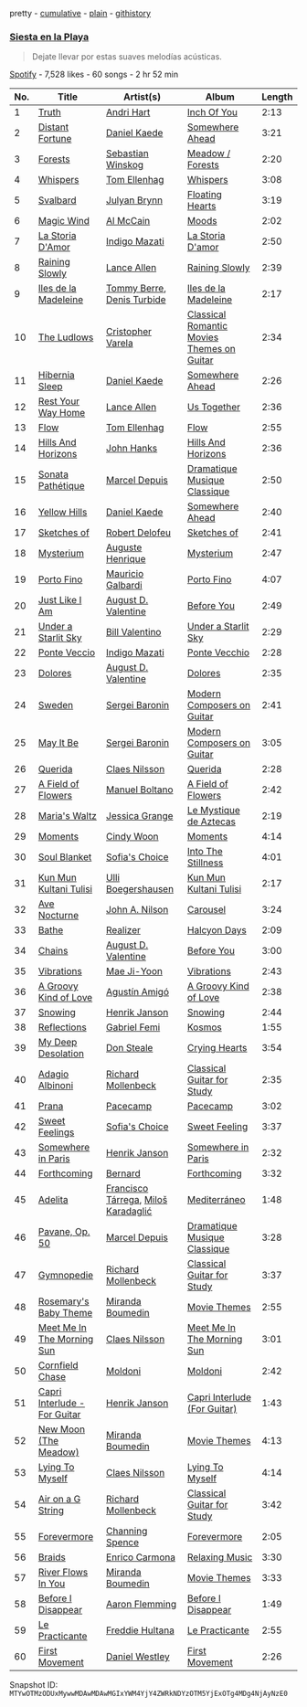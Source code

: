 pretty - [cumulative](/playlists/cumulative/37i9dQZF1DX2w6jCwU2AgM.md) - [plain](/playlists/plain/37i9dQZF1DX2w6jCwU2AgM) - [githistory](https://github.githistory.xyz/mackorone/spotify-playlist-archive/blob/main/playlists/plain/37i9dQZF1DX2w6jCwU2AgM)

### [Siesta en la Playa](https://open.spotify.com/playlist/37i9dQZF1DX2w6jCwU2AgM)

> Dejate llevar por estas suaves melodías acústicas.

[Spotify](https://open.spotify.com/user/spotify) - 7,528 likes - 60 songs - 2 hr 52 min

| No. | Title | Artist(s) | Album | Length |
|---|---|---|---|---|
| 1 | [Truth](https://open.spotify.com/track/2emZ6UoJdLehWsgJa2ybRi) | [Andri Hart](https://open.spotify.com/artist/59R6a52V4bd0isZZXpazzL) | [Inch Of You](https://open.spotify.com/album/7mlwuYnEP7FegVtSM5A4MQ) | 2:13 |
| 2 | [Distant Fortune](https://open.spotify.com/track/6dqF3sWFq18Jav3zHjYrJ2) | [Daniel Kaede](https://open.spotify.com/artist/6aup7uM4yUHX9NLba0sxmt) | [Somewhere Ahead](https://open.spotify.com/album/5qoSYzAjuuMXA6AaIn5YJT) | 3:21 |
| 3 | [Forests](https://open.spotify.com/track/07c4gDvK93SjexpBDtHL3o) | [Sebastian Winskog](https://open.spotify.com/artist/7u3qMD0XE43b26dN6FgmZb) | [Meadow / Forests](https://open.spotify.com/album/7HvFAw0jmKpcn78c5LyDur) | 2:20 |
| 4 | [Whispers](https://open.spotify.com/track/3VQaQbYdSLSgw9sodURQJr) | [Tom Ellenhag](https://open.spotify.com/artist/0gAd6Hy6KbkeWOop5aTMqQ) | [Whispers](https://open.spotify.com/album/5EveBFVczPS39O5zPE1mi9) | 3:08 |
| 5 | [Svalbard](https://open.spotify.com/track/4JfiZjxURRSroTqETjK2za) | [Julyan Brynn](https://open.spotify.com/artist/4M5Z3s7BTxyZuifI4YWp6v) | [Floating Hearts](https://open.spotify.com/album/5EoiOmTiADBanOUgtYbWSg) | 3:19 |
| 6 | [Magic Wind](https://open.spotify.com/track/77ekrhV3OHhwaTO4CNoFo5) | [Al McCain](https://open.spotify.com/artist/1oyb8StNAS9nsBNHOKlqpN) | [Moods](https://open.spotify.com/album/0RAExk1jIs0Q9CSso8uAR8) | 2:02 |
| 7 | [La Storia D'Amor](https://open.spotify.com/track/2FNvWhfz1C20qwZaADbkcz) | [Indigo Mazati](https://open.spotify.com/artist/4qJEsoXFek6XB6R2GjJzJw) | [La Storia D'amor](https://open.spotify.com/album/1TlO2EbMobeLY5DQncxm1Q) | 2:50 |
| 8 | [Raining Slowly](https://open.spotify.com/track/3C2hFxPFsNrnMXW861bnHY) | [Lance Allen](https://open.spotify.com/artist/5KFXAufcOTSKibMfLnmyYC) | [Raining Slowly](https://open.spotify.com/album/5JjOIm7QVc6EwPerFtOWcD) | 2:39 |
| 9 | [Iles de la Madeleine](https://open.spotify.com/track/5XaMHaJ3uwSU74m9pwGMgX) | [Tommy Berre](https://open.spotify.com/artist/1JS0Gw2KxVFPmFNivcjmgt), [Denis Turbide](https://open.spotify.com/artist/3Ivps5evkCqTJp50aqXTlu) | [Iles de la Madeleine](https://open.spotify.com/album/6T9SPGwQxPAMJzbaOZ2GU0) | 2:17 |
| 10 | [The Ludlows](https://open.spotify.com/track/3mm0nk8uW2rzwQltXgEse6) | [Cristopher Varela](https://open.spotify.com/artist/7GvvZWqI8qi9E13IAbYnXE) | [Classical Romantic Movies Themes on Guitar](https://open.spotify.com/album/0HS54wZJRaKNRz6sDQO1Ez) | 2:34 |
| 11 | [Hibernia Sleep](https://open.spotify.com/track/1V25se6ClL3pPrvVlufMCp) | [Daniel Kaede](https://open.spotify.com/artist/6aup7uM4yUHX9NLba0sxmt) | [Somewhere Ahead](https://open.spotify.com/album/5qoSYzAjuuMXA6AaIn5YJT) | 2:26 |
| 12 | [Rest Your Way Home](https://open.spotify.com/track/1PG4jPn5PtAyrIccnZbJ82) | [Lance Allen](https://open.spotify.com/artist/5KFXAufcOTSKibMfLnmyYC) | [Us Together](https://open.spotify.com/album/2u0lcPtC2AoJ7M9JudSQjO) | 2:36 |
| 13 | [Flow](https://open.spotify.com/track/2y7ZFxhjW14tUWwuQUkYQs) | [Tom Ellenhag](https://open.spotify.com/artist/0gAd6Hy6KbkeWOop5aTMqQ) | [Flow](https://open.spotify.com/album/0BEJfJ1WCQpwWIIXKR2Ioz) | 2:55 |
| 14 | [Hills And Horizons](https://open.spotify.com/track/37UVVInsqHZkbkKAi6fkgX) | [John Hanks](https://open.spotify.com/artist/3MN3dRQvZWIRj0wTpY5QnY) | [Hills And Horizons](https://open.spotify.com/album/2xAB6cXQJakx5y01xrcPxW) | 2:36 |
| 15 | [Sonata Pathétique](https://open.spotify.com/track/2NCG0u2NT7KceLxCjseW3A) | [Marcel Depuis](https://open.spotify.com/artist/6rWVhqYY4PMyTdfA48grAa) | [Dramatique Musique Classique](https://open.spotify.com/album/77tCQQ2AjoNlye3AgO7jV4) | 2:50 |
| 16 | [Yellow Hills](https://open.spotify.com/track/4WTW6oLrCuX8uw5NXHvODy) | [Daniel Kaede](https://open.spotify.com/artist/6aup7uM4yUHX9NLba0sxmt) | [Somewhere Ahead](https://open.spotify.com/album/5qoSYzAjuuMXA6AaIn5YJT) | 2:40 |
| 17 | [Sketches of](https://open.spotify.com/track/4E54bVoiqqO5Afk2THY3qH) | [Robert Delofeu](https://open.spotify.com/artist/05HoDshGmaZHJBCs6HWFA3) | [Sketches of](https://open.spotify.com/album/0A5k67Daw94i3XmtxX9BEC) | 2:41 |
| 18 | [Mysterium](https://open.spotify.com/track/50zj8Ry2UH4x55kAjlQQZm) | [Auguste Henrique](https://open.spotify.com/artist/4vhZAxV71kt6sNrFiGOBgL) | [Mysterium](https://open.spotify.com/album/2NnfmVtTwx3f3qCfFajETT) | 2:47 |
| 19 | [Porto Fino](https://open.spotify.com/track/0fdPCpFOZeOUiW5qaBSrbr) | [Mauricio Galbardi](https://open.spotify.com/artist/0aTk31OGuuQKrwZJc1SryA) | [Porto Fino](https://open.spotify.com/album/1pIPERe0MKxBq2ndbvmozM) | 4:07 |
| 20 | [Just Like I Am](https://open.spotify.com/track/3tfAI9Uxp5nQWtVdrowQao) | [August D\. Valentine](https://open.spotify.com/artist/4MJYe0nbmZr7ty64T1VGoN) | [Before You](https://open.spotify.com/album/1pBrmnGvOdHya5jaWvBftF) | 2:49 |
| 21 | [Under a Starlit Sky](https://open.spotify.com/track/4FhnMxJl07otC7paG9G8SV) | [Bill Valentino](https://open.spotify.com/artist/0I1EsNzqgWLBylHYY8kQnN) | [Under a Starlit Sky](https://open.spotify.com/album/3KiQ7oV4t01rYz7NVPewuz) | 2:29 |
| 22 | [Ponte Veccio](https://open.spotify.com/track/391SJ2oXg8taceaR89iDK1) | [Indigo Mazati](https://open.spotify.com/artist/4qJEsoXFek6XB6R2GjJzJw) | [Ponte Vecchio](https://open.spotify.com/album/1qozWuJvoOqgrLSLdcHnKc) | 2:28 |
| 23 | [Dolores](https://open.spotify.com/track/6SWHFNoYvWkFPBVi76EIdR) | [August D\. Valentine](https://open.spotify.com/artist/4MJYe0nbmZr7ty64T1VGoN) | [Dolores](https://open.spotify.com/album/4fC9ClGNRBIGuvoYa8og7r) | 2:35 |
| 24 | [Sweden](https://open.spotify.com/track/0T3Ae4dQqrKJ5FNVNacnhY) | [Sergei Baronin](https://open.spotify.com/artist/43F9YqxW89cDIMwYv7Ruoy) | [Modern Composers on Guitar](https://open.spotify.com/album/1eMnPhrwbrQ2xCn75eNRo1) | 2:41 |
| 25 | [May It Be](https://open.spotify.com/track/6VF8KhwJlsm8hvxiTYP70S) | [Sergei Baronin](https://open.spotify.com/artist/43F9YqxW89cDIMwYv7Ruoy) | [Modern Composers on Guitar](https://open.spotify.com/album/1eMnPhrwbrQ2xCn75eNRo1) | 3:05 |
| 26 | [Querida](https://open.spotify.com/track/6aGYLbUfoVjAaMsWn05jA0) | [Claes Nilsson](https://open.spotify.com/artist/3AdcSxxep8tZESjs9K3mZ9) | [Querida](https://open.spotify.com/album/7ibtycXIOfOXz4hTnqfGwm) | 2:28 |
| 27 | [A Field of Flowers](https://open.spotify.com/track/3p5JJmkmOaqx4HkL8R1B8y) | [Manuel Boltano](https://open.spotify.com/artist/1VPn9LztA72am356jYFyMH) | [A Field of Flowers](https://open.spotify.com/album/4mfqzPozi4hu2aoEGYUMu2) | 2:42 |
| 28 | [Maria's Waltz](https://open.spotify.com/track/3dseCPTZkF7fsblUFPHz0i) | [Jessica Grange](https://open.spotify.com/artist/7xuui1WSiqWO67RrcHAGJh) | [Le Mystique de Aztecas](https://open.spotify.com/album/79befI9jZW85U1wcDvGwGf) | 2:19 |
| 29 | [Moments](https://open.spotify.com/track/6TUi7bBa1k4NccGW5XS2kO) | [Cindy Woon](https://open.spotify.com/artist/312AU52NUfI9iTdzynazpN) | [Moments](https://open.spotify.com/album/1UTMHt2AWuHXPDkXxLIBIh) | 4:14 |
| 30 | [Soul Blanket](https://open.spotify.com/track/7xgCM9MkPIJ0MWFJqGGKQD) | [Sofia's Choice](https://open.spotify.com/artist/6CXWg7xfVjOtwgILyQZZ20) | [Into The Stillness](https://open.spotify.com/album/0FQWkQhEOXL0IuICFw4XaE) | 4:01 |
| 31 | [Kun Mun Kultani Tulisi](https://open.spotify.com/track/2QHB7Y6AZEKeFtKvtBQUTN) | [Ulli Boegershausen](https://open.spotify.com/artist/7cfu1JFXiRLxUGdGdNt64V) | [Kun Mun Kultani Tulisi](https://open.spotify.com/album/4yXEGdNS1ZrWMh8fhXcMmf) | 2:17 |
| 32 | [Ave Nocturne](https://open.spotify.com/track/4AyL8u1g3ruazEAlu1bllD) | [John A\. Nilson](https://open.spotify.com/artist/0jclSzw2eZAu8huZPEcOJ9) | [Carousel](https://open.spotify.com/album/3eqF1XOrPSx3gXBhrc8YFV) | 3:24 |
| 33 | [Bathe](https://open.spotify.com/track/3xsAiIdL95TYmfCodZ8gom) | [Realizer](https://open.spotify.com/artist/7I2pqQX5c5XTjyl8InIrbt) | [Halcyon Days](https://open.spotify.com/album/5pPYV0D20Yzzug66AMXPpv) | 2:09 |
| 34 | [Chains](https://open.spotify.com/track/7vjxo27ux20F8mxCM3zICr) | [August D\. Valentine](https://open.spotify.com/artist/4MJYe0nbmZr7ty64T1VGoN) | [Before You](https://open.spotify.com/album/1pBrmnGvOdHya5jaWvBftF) | 3:00 |
| 35 | [Vibrations](https://open.spotify.com/track/1u4kezJPmcBmdUeiJ14joT) | [Mae Ji\-Yoon](https://open.spotify.com/artist/7xt9s2tSwZnZrgwQh3kL1M) | [Vibrations](https://open.spotify.com/album/7J86BlOWt2zLh8sL4UN819) | 2:43 |
| 36 | [A Groovy Kind of Love](https://open.spotify.com/track/5p7kurFWJoHUi0SGhBX97f) | [Agustín Amigó](https://open.spotify.com/artist/3hUFjtgMr2bvq6E6tY7yQB) | [A Groovy Kind of Love](https://open.spotify.com/album/6SlUCdOCUE2vG49R6hTgXQ) | 2:38 |
| 37 | [Snowing](https://open.spotify.com/track/05w87uvC9By9QHtpiJ2KEn) | [Henrik Janson](https://open.spotify.com/artist/5kIhxGyX6VtcsLk88dwYED) | [Snowing](https://open.spotify.com/album/74DikJxNC0Huua0o1XZyKl) | 2:44 |
| 38 | [Reflections](https://open.spotify.com/track/0QqRbSMVB8TuRp1mGRwtDU) | [Gabriel Femi](https://open.spotify.com/artist/5TfOpr1QMPSdpygmQvf1qX) | [Kosmos](https://open.spotify.com/album/4PccTvSaNHUMfjbqaquhSl) | 1:55 |
| 39 | [My Deep Desolation](https://open.spotify.com/track/4XJSzXV0jSjM4DWAOW0TIm) | [Don Steale](https://open.spotify.com/artist/2HwPnlL403PomZYlx8SHQs) | [Crying Hearts](https://open.spotify.com/album/1RdSUHUIA1QzBhjN42KoJA) | 3:54 |
| 40 | [Adagio Albinoni](https://open.spotify.com/track/5xEcZIjrJu3DI7hz8k4Ltw) | [Richard Mollenbeck](https://open.spotify.com/artist/2zFkwocH9Ah8KpUzydbcrO) | [Classical Guitar for Study](https://open.spotify.com/album/1E5EqMSPzEnbaYbWnHIMCY) | 2:35 |
| 41 | [Prana](https://open.spotify.com/track/0ZxsWODBFbPJW9dRVDwn0c) | [Pacecamp](https://open.spotify.com/artist/1k3YN6p4gb48dCrbLgwbht) | [Pacecamp](https://open.spotify.com/album/6Zqz556VwtsGihABRGb30i) | 3:02 |
| 42 | [Sweet Feelings](https://open.spotify.com/track/4kdbwH3JqAzhSYhJyVllro) | [Sofia's Choice](https://open.spotify.com/artist/6CXWg7xfVjOtwgILyQZZ20) | [Sweet Feeling](https://open.spotify.com/album/2HNIxzVUo0dUcyWMI5f7iR) | 3:37 |
| 43 | [Somewhere in Paris](https://open.spotify.com/track/5XSYoYpF1RBnddnKXSFbQS) | [Henrik Janson](https://open.spotify.com/artist/5kIhxGyX6VtcsLk88dwYED) | [Somewhere in Paris](https://open.spotify.com/album/1Jcfg22eDo6NZJIRFx06fl) | 2:32 |
| 44 | [Forthcoming](https://open.spotify.com/track/1B6O3Sh8xOPSPxW3bkF08C) | [Bernard](https://open.spotify.com/artist/0qIdo63s9m0JI8LOQFFb0f) | [Forthcoming](https://open.spotify.com/album/2HWiG766V2iRoOLRJvh2kZ) | 3:32 |
| 45 | [Adelita](https://open.spotify.com/track/3VgpE8AfuyJZAg8oe8Squk) | [Francisco Tárrega](https://open.spotify.com/artist/3cYz1jb3gzmFv2R0Dj3U2t), [Miloš Karadaglić](https://open.spotify.com/artist/7jQSqBxct7Aa8b3GsZFkO4) | [Mediterráneo](https://open.spotify.com/album/4LRKRHpmuGqsKeLwARyTHy) | 1:48 |
| 46 | [Pavane, Op\. 50](https://open.spotify.com/track/2cvTKsArRvSBWid2gRrJxo) | [Marcel Depuis](https://open.spotify.com/artist/6rWVhqYY4PMyTdfA48grAa) | [Dramatique Musique Classique](https://open.spotify.com/album/77tCQQ2AjoNlye3AgO7jV4) | 3:28 |
| 47 | [Gymnopedie](https://open.spotify.com/track/3TB9KL7iUVd7N5ihzghGw4) | [Richard Mollenbeck](https://open.spotify.com/artist/2zFkwocH9Ah8KpUzydbcrO) | [Classical Guitar for Study](https://open.spotify.com/album/1E5EqMSPzEnbaYbWnHIMCY) | 3:37 |
| 48 | [Rosemary's Baby Theme](https://open.spotify.com/track/5SWqj9P1hb29x9Yzv5lDMD) | [Miranda Boumedin](https://open.spotify.com/artist/7EoXdWfRaaIxcEqlXjKmJ2) | [Movie Themes](https://open.spotify.com/album/0RsqbJJYqeuthyi7sHx96K) | 2:55 |
| 49 | [Meet Me In The Morning Sun](https://open.spotify.com/track/2tg6Qnlx6ZQ8KXz6ujhZfv) | [Claes Nilsson](https://open.spotify.com/artist/3AdcSxxep8tZESjs9K3mZ9) | [Meet Me In The Morning Sun](https://open.spotify.com/album/2jSMh8phkRVpi4lavYLiQT) | 3:01 |
| 50 | [Cornfield Chase](https://open.spotify.com/track/0chqjQd5B56YfsAJwFfwAg) | [Moldoni](https://open.spotify.com/artist/0wyLg7FcGRulowJqoek8lw) | [Moldoni](https://open.spotify.com/album/4vVTM0fg4kz6rekSqeRhVy) | 2:42 |
| 51 | [Capri Interlude \- For Guitar](https://open.spotify.com/track/0FBYcMoBev2Qi6EDz3bDTq) | [Henrik Janson](https://open.spotify.com/artist/5kIhxGyX6VtcsLk88dwYED) | [Capri Interlude \(For Guitar\)](https://open.spotify.com/album/6aMUBtd7YaxJoX4ACtGo4i) | 1:43 |
| 52 | [New Moon \(The Meadow\)](https://open.spotify.com/track/7yY8ecNAHDwfaQxXWj4jYz) | [Miranda Boumedin](https://open.spotify.com/artist/7EoXdWfRaaIxcEqlXjKmJ2) | [Movie Themes](https://open.spotify.com/album/0RsqbJJYqeuthyi7sHx96K) | 4:13 |
| 53 | [Lying To Myself](https://open.spotify.com/track/4t3iREL6SRks2dfrVxoI1E) | [Claes Nilsson](https://open.spotify.com/artist/3AdcSxxep8tZESjs9K3mZ9) | [Lying To Myself](https://open.spotify.com/album/4opAfJBl554G6SPFWb7kuL) | 4:14 |
| 54 | [Air on a G String](https://open.spotify.com/track/7z7X6PlFssjHwXcRwQIQ2t) | [Richard Mollenbeck](https://open.spotify.com/artist/2zFkwocH9Ah8KpUzydbcrO) | [Classical Guitar for Study](https://open.spotify.com/album/1E5EqMSPzEnbaYbWnHIMCY) | 3:42 |
| 55 | [Forevermore](https://open.spotify.com/track/51e087jigYJ81uaeIpMukM) | [Channing Spence](https://open.spotify.com/artist/7HHhJuGxvzmJzu0UOfrEEp) | [Forevermore](https://open.spotify.com/album/1sSuai0vPvHOL5Owhsf3uJ) | 2:05 |
| 56 | [Braids](https://open.spotify.com/track/51k1ClGXYGChCnsigLygCo) | [Enrico Carmona](https://open.spotify.com/artist/2OLPnV33rp4wu202KB7ini) | [Relaxing Music](https://open.spotify.com/album/4owrox6fGHGbH3GfyjdfTo) | 3:30 |
| 57 | [River Flows In You](https://open.spotify.com/track/7sBRwgYSf6dwyIi9T6uY7y) | [Miranda Boumedin](https://open.spotify.com/artist/7EoXdWfRaaIxcEqlXjKmJ2) | [Movie Themes](https://open.spotify.com/album/0RsqbJJYqeuthyi7sHx96K) | 3:33 |
| 58 | [Before I Disappear](https://open.spotify.com/track/0D2NQGump2lZJpXMyGKE84) | [Aaron Flemming](https://open.spotify.com/artist/5JZXYantGqgguYFt5pw1uH) | [Before I Disappear](https://open.spotify.com/album/4XqP9tgcozo06TbOUiVedP) | 1:49 |
| 59 | [Le Practicante](https://open.spotify.com/track/5hZI2AZbUQsmhVPDlI2Pz8) | [Freddie Hultana](https://open.spotify.com/artist/2kbBom27w5NJydUVB2SonR) | [Le Practicante](https://open.spotify.com/album/49cUz7PXynIGPMMMFAa7gg) | 2:55 |
| 60 | [First Movement](https://open.spotify.com/track/2aAGxtISP7yQsmPud1HZWH) | [Daniel Westley](https://open.spotify.com/artist/34D309TQ5JMm3vgtJRWRl7) | [First Movement](https://open.spotify.com/album/1OjSi20Z6vq1tog9FD8EtR) | 2:26 |

Snapshot ID: `MTYwOTMzODUxMywwMDAwMDAwMGIxYWM4YjY4ZWRkNDYzOTM5YjExOTg4MDg4NjAyNzE0`
